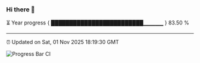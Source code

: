 ### Hi there 👋

⏳ Year progress { █████████████████████████▁▁▁▁▁ } 83.50 %

---

⏰ Updated on Sat, 01 Nov 2025 18:19:30 GMT

![Progress Bar CI](https://github.com/liununu/liununu/workflows/Progress%20Bar%20CI/badge.svg)
